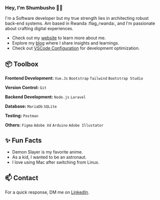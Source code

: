### Hey, I'm Shumbusho 👋🏽  

I'm a Software developer but my true strength lies in architecting robust back-end systems. Am based in Rwanda :flag_rwanda:, and I'm passionate about crafting digital experiences. 

- Check out my [website](https://www.shumbusho.rwegohub.com/) to learn more about me.
- Explore my [blog](https://mirayatech.hashnode.dev/?source=top_nav_blog_home) where I share insights and learnings.
- Check out [VSCode Configuration](https://github.com/mirayatech/vscode-settings) for development optimization.

 
## 📦 Toolbox

**Frontend Development:** `Vue.Js` `Bootstrap` `Tailwind` `Bootstrap Studio`
 
**Version Control:** `Git`

**Backend Development:** `Node.js` `Laravel`

**Database:** `MariaDb` `SQLite`

**Testing:** `Postman`

**Others:** `Figma` `Adobe Xd` `Arduino` `Adobe Illustator`
 
## ✨ Fun Facts 

- Demon Slayer is my favorite anime.
- As a kid, I wanted to be an astronaut.
- I love using Mac after switching from Linux.

## 📫 Contact

 For a quick response, DM me on [LinkedIn](https://www.linkedin.com/in/irumva-shumbusho/). 
 

